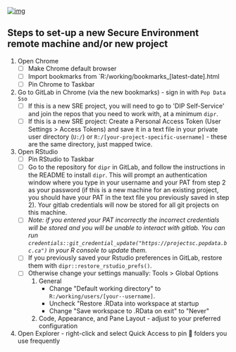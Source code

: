 [![img](https://img.shields.io/badge/Lifecycle-Maturing-007EC6)](https://github.com/bcgov/repomountie/blob/master/doc/lifecycle-badges.md)

## Steps to set-up a new Secure Environment remote machine and/or new project

1. Open Chrome 
   - [ ] Make Chrome default browser 
   - [ ] Import bookmarks from `R:/working/bookmarks_[latest-date].html
   - [ ] Pin Chrome to Taskbar
2. Go to GitLab in Chrome (via the new bookmarks) - sign in with `Pop Data Sso`
   - [ ] If this is a new SRE project, you will need to go to 'DIP Self-Service' and join the repos that you need to work with, at a minimum `dipr`.
   - [ ] If this is a new SRE project: Create a Personal Access Token (User Settings > Access Tokens) and save it in a text file in your private user directory (`U:/`) or `R:/[your-project-specific-username]` - these are the same directory, just mapped twice. 
4. Open RStudio
   - [ ] Pin RStudio to Taskbar
   - [ ] Go to the repository for `dipr` in GitLab, and follow the instructions in the README to install `dipr`. This will prompt an authentication window where you type in your username and your PAT from step 2 as your password (if this is a new machine for an existing project, you should have your PAT in the text file you previously saved in step 2). Your gitlab credentials will now be stored for all git projects on this machine. 
   - [ ] *Note: if you entered your PAT incorrectly the incorrect credentials will be stored and you will be unable to interact with gitlab. You can run `credentials::git_credential_update("https://projectsc.popdata.bc.ca")` in your R console to update them.*
   - [ ] If you previously saved your Rstudio preferences in GitLab, restore them with `dipr::restore_rstudio_prefs()`.
   - [ ] Otherwise change your settings manually: Tools > Global Options
     1. General  
        - Change "Default working directory" to `R:/working/users/[your--username]`.  
        - Uncheck "Restore .RData into workspace at startup  
        - Change "Save workspace to .RData on exit" to "Never"  
     2. Code, Appearance, and Pane Layout - adjust to your preferred configuration
5. Open Explorer - right-click and select Quick Access to pin 📌 folders you use frequently
